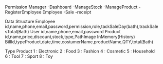 Permission
    Manager 
        -Dashboard
        -ManageStock
        -ManageProduct
        -RegisterEmployee
    Employee
        -Sale
        -receipt

Data Structure
    Employee
        id,name,phone,email,password,permission,role,tackSaleDay(bath),trackSalesTotal(Bath)
    User
        id,name,phone,email,password
    Product
        id,name,price,discount,stock,type,PathImage
    InMemory(History)
        BillId,typeProduct,date,time,costumerName,productName,QTY,total(Bath) 


Type Product
    1 : Electronic
    2 : Food
    3 : Fashion
    4 : Cosmetic
    5 : Household
    6 : Tool
    7 : Sport
    8 : Toy
    